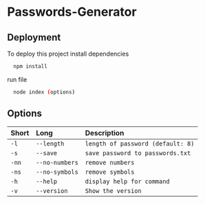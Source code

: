 # Passwords-Generator


## Deployment

To deploy this project install dependencies

```bash
  npm install
```
run file 

```bash
  node index (options)
```
  

## Options
| Short | Long    | Description                |
| :-------- | :------- | :------------------------- |
| `-l` | `--length` | `length of password (default: 8)` |
| `-s` | `--save` | `save password to passwords.txt` |
| `-nn` | `--no-numbers` | `remove numbers` |
| `-ns` | `--no-symbols` | `remove symbols` |
| `-h` | `--help` | `display help for command` |
| `-v` | `--version` | `Show the version` |

  
